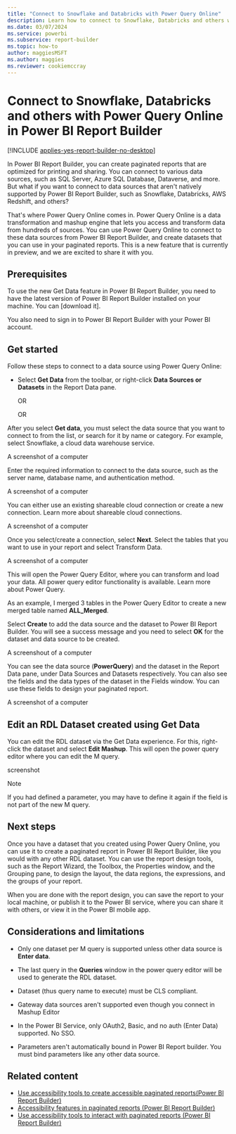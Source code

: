 ```yaml
---
title: "Connect to Snowflake and Databricks with Power Query Online"
description: Learn how to connect to Snowflake, Databricks and others with Power Query Online in Power BI Report Builder.
ms.date: 03/07/2024
ms.service: powerbi
ms.subservice: report-builder
ms.topic: how-to
author: maggiesMSFT
ms.author: maggies
ms.reviewer: cookiemccray
---
```

# Connect to Snowflake, Databricks and others with Power Query Online in Power BI Report Builder

[!INCLUDE [applies-yes-report-builder-no-desktop](../../includes/applies-yes-report-builder-no-desktop.md)]

In Power BI Report Builder, you can create paginated reports that are optimized for printing and sharing. You can connect to various data sources, such as SQL Server, Azure SQL Database, Dataverse, and more. But what if you want to connect to data sources that aren't natively supported by Power BI Report Builder, such as Snowflake, Databricks, AWS Redshift, and others? 

That's where Power Query Online comes in. Power Query Online is a data transformation and mashup engine that lets you access and transform data from hundreds of sources. You can use Power Query Online to connect to these data sources from Power BI Report Builder, and create datasets that you can use in your paginated reports. This is a new feature that is currently in preview, and we are excited to share it with you.  

## Prerequisites 

To use the new Get Data feature in Power BI Report Builder, you need to have the latest version of Power BI Report Builder installed on your machine. You can [download it].  

You also need to sign in to Power BI Report Builder with your Power BI account.

## Get started 

Follow these steps to connect to a data source using Power Query Online: 

- Select **Get Data** from the toolbar, or right-click **Data Sources or Datasets** in the Report Data pane. 

 

    OR 

 

    OR 


After you select **Get data**, you must select the data source that you want to connect to from the list, or search for it by name or category. For example, select Snowflake, a cloud data warehouse service. 

A screenshot of a computer


Enter the required information to connect to the data source, such as the server name, database name, and authentication method.  

A screenshot of a computer



You can either use an existing shareable cloud connection or create a new connection. Learn more about shareable cloud connections. 

A screenshot of a computer



Once you select/create a connection, select **Next**. Select the tables that you want to use in your report and select Transform Data.  

A screenshot of a computer



This will open the Power Query Editor, where you can transform and load your data. All power query editor functionality is available. Learn more about Power Query. 

As an example, I merged 3 tables in the Power Query Editor to create a new merged table named **ALL_Merged**. 

Select **Create** to add the data source and the dataset to Power BI Report Builder. You will see a success message and you need to select **OK** for the dataset and data source to be created. 

A screenshout of a computer

You can see the data source (**PowerQuery**) and the dataset in the Report Data pane, under Data Sources and Datasets respectively. You can also see the fields and the data types of the dataset in the Fields window. You can use these fields to design your paginated report. 

 

A screenshot of a computer

 

 

## Edit an RDL Dataset created using Get Data 

You can edit the RDL dataset via the Get Data experience. For this, right-click the dataset and select **Edit Mashup**. This will open the power query editor where you can edit the M query. 

screenshot

> [!NOTE]
> If you had defined a parameter, you may have to define it again if the field is not part of the new M query. 

## Next steps 

Once you have a dataset that you created using Power Query Online, you can use it to create a paginated report in Power BI Report Builder, like you would with any other RDL dataset. You can use the report design tools, such as the Report Wizard, the Toolbox, the Properties window, and the Grouping pane, to design the layout, the data regions, the expressions, and the groups of your report. 

When you are done with the report design, you can save the report to your local machine, or publish it to the Power BI service, where you can share it with others, or view it in the Power BI mobile app. 

## Considerations and limitations

- Only one dataset per M query is supported unless other data source is **Enter data**. 

- The last query in the **Queries** window in the power query editor will be used to generate the RDL dataset.  

- Dataset (thus query name to execute) must be CLS compliant. 

- Gateway data sources aren't supported even though you connect in Mashup Editor 

- In the Power BI Service,  only OAuth2, Basic, and no auth (Enter Data) supported.  No SSO. 

- Parameters aren't automatically bound in Power BI Report builder. You must bind parameters like any other data source.

## Related content  

- [Use accessibility tools to create accessible paginated reports(Power BI Report Builder)](paginated-use-accessibility-tools.md)
- [Accessibility features in paginated reports (Power BI Report Builder)](paginated-create-accessible-reports.md)
- [Use accessibility tools to interact with paginated reports (Power BI Report Builder)](paginated-consume-accessible-reports.md)
